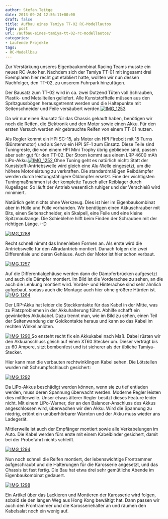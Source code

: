 ```yaml
---
author: Stefan.Teitge
date: 2013-09-24 12:56:11+00:00
draft: false
title: Aufbau eines Tamiya TT-02 RC-Modellautos
type: post
url: /aufbau-eines-tamiya-tt-02-rc-modellautos/
categories:
- Laufende Projekte
tags:
- RC-Modellbau
---
```


Zur Verstärkung unseres Eigenbaukombinat Racing Teams musste ein neues RC-Auto her. Nachdem sich der Tamiya TT-01 mit ingesamt drei Exemplaren hier recht gut etabliert hatte, wollten wir nun dessen Nachfolger, den TT-02, zu unserem Fuhrpark hinzufügen. <!-- more -->

Der Bausatz zum TT-02 wird in ca. zwei Dutzend Tüten voll Schrauben, Plastik- und Metallteilen geliefert. Alle Kunststoffteile müssen aus den Spritzgussbögen herausgetrennt werden und die Haltepunkte mit Seitenschneider und Feile versäubert werden.[![IMG_1253](/wp-content/uploads/2013/09/IMG_1253-1024x680.jpg)
](/wp-content/uploads/2013/09/IMG_1253.jpg)

Da wir nur einen Bausatz für das Chassis gekauft haben, benötigen wir noch die Reifen, die Elektronik und den Motor sowie einen Akku. Für den ersten Versuch werden wir gebrauchte Reifen von einem TT-01 nutzen.

Als Regler kommt ein HPI SC-15, als Motor ein HPI Firebolt mit 15 Turns (Bürstenmotor) und als Servo ein HPI SF-1 zum Einsatz. Diese Teile sind Tuningreste, die von einem HPI Mini Trophy übrig geblieben sind, passen aber sehr gut für den TT-02. Der Strom kommt aus einem LRP 4600 mAh LiPo-Akku.[![IMG_1252](/wp-content/uploads/2013/09/IMG_1252-1024x680.jpg)
](/wp-content/uploads/2013/09/IMG_1252.jpg)Ohne Tuning geht es natürlich nicht: Statt der Kunststoff-Antriebswelle wird gleich eine Alu-Welle eingesetzt, um die höhere Motorleistung zu verkraften. Die standardmäßigen Reibdämpfer werden durch leistungsfähigere Öldämpfer ersetzt. Eine der wichtigsten Tuningmaßnahmen ist der komplette Tausch aller Reiblager durch Kugellager. So läuft der Antrieb wesentlich ruhiger und der Verschleiß wird minimiert.

Natürlich geht nichts ohne Werkzeug. Dies ist hier im Eigenbaukombinat aber in Hülle und Fülle vorhanden. Wir benötigen einen Akkuschrauber mit Bits, einen Seitenschneider, ein Skalpell, eine Feile und eine kleine Spitzmaulzange. Die Schieblehre hilft beim Finden der Schrauben mit der richtigen Länge. :-D

[![IMG_1288](/wp-content/uploads/2013/09/IMG_1288-1024x680.jpg)
](/wp-content/uploads/2013/09/IMG_1288.jpg)

Recht schnell nimmt das Innenleben Formen an. Als erste wird die Antriebswelle für den Allradantrieb montiert. Danach folgen die zwei Differentiale und deren Gehäuse. Auch der Motor ist hier schon verbaut.

[![IMG_1257](/wp-content/uploads/2013/09/IMG_1257-1024x680.jpg)
](/wp-content/uploads/2013/09/IMG_1257.jpg)

Auf die Differentialgehäuse werden dann die Dämpferbrücken aufgesetzt und auch die Dämpfer montiert. Im Bild ist die Vorderachse zu sehen, an die auch die Lenkung montiert wird. Vorder- und Hinterachse sind sehr ähnlich aufgebaut, sodass auch die Montage auch hier ohne größere Hürden ist.[![IMG_1264](/wp-content/uploads/2013/09/IMG_1264-1024x680.jpg)
](/wp-content/uploads/2013/09/IMG_1264.jpg)

Der LRP-Akku hat leider die Steckkontakte für das Kabel in der Mitte, was zu Platzproblemen in der Akkuhalterung führt. Abhilfe schafft ein gewinkeltes Akkukabel. Dazu trennt man, wie im Bild zu sehen, einen Teil der Seitenwandung der Goldkontakte heraus und kann so das Kabel im rechten Winkel anlöten.

[![IMG_1290](/wp-content/uploads/2013/09/IMG_1290-1024x680.jpg)
](/wp-content/uploads/2013/09/IMG_1290.jpg) So ensteht recht fix ein Akkukabel nach Maß. Dabei rüsten wir den Akkuanschluss gleich auf einen XT60 Stecker um. Dieser verträgt bis zu 60 Ampere, sitzt bombenfest und ist sicherer als der übliche Tamiya-Stecker.

Hier kann man die verbauten rechtwinklingen Kabel sehen. Die Lötstellen wurden mit Schrumpfschlauch gesichert:

[![IMG_1292](/wp-content/uploads/2013/09/IMG_1292-1024x680.jpg)
](/wp-content/uploads/2013/09/IMG_1292.jpg)

Da LiPo-Akkus beschädigt werden können, wenn sie zu tief entladen werden, muss deren Spannung überwacht werden. Moderne Regler leisten dies mittlerweile. Unser etwas älterer Regler besitzt dieses Feature leider nicht. Mit einem LiPo-Warner, der an den Balancer-Anschluss des Akkus angeschlossen wird, überwachen wir den Akku. Wird die Spannung zu niedrig, ertönt ein unüberhörbarer Warnton und der Akku muss wieder ans Ladegerät.

Mittlerweile ist auch der Empfänger montiert sowie alle Verkabelungen im Auto. Die Kabel werden fürs erste mit einem Kabelbinder gesichert, damit bei der Probefahrt nichts schleift.

[![IMG_1294](/wp-content/uploads/2013/09/IMG_1294-1024x680.jpg)
](/wp-content/uploads/2013/09/IMG_1294.jpg)

Nun noch schnell die Reifen montiert, der lebenswichtige Frontrammer aufgeschraubt und die Halterungen für die Karosserie angesetzt, und das Chassis ist fast fertig. Die Bau hat etwa drei sehr gemütliche Abende im Eigenbaukombinat gedauert.

[![IMG_1298](/wp-content/uploads/2013/09/IMG_1298-1024x680.jpg)
](/wp-content/uploads/2013/09/IMG_1298.jpg)

Ein Artikel über das Lackieren und Montieren der Karosserie wird folgen, sobald sie den langen Weg aus Hong Kong bewältigt hat. Dann passen wir auch den Frontrammer und die Karosseriehalter an und räumen den Kabelsalat noch ein wenig auf. 
